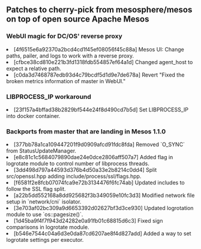 <H2>Patches to cherry-pick from mesosphere/mesos on top of open source Apache Mesos</h2>
<H3>WebUI magic for DC/OS' reverse proxy</H3>
<li>[4f6515e6a92370a2bcd4cd1f45ef08056f45c88a] Mesos UI: Change paths, pailer, and logs to work with a reverse proxy.
<li>[cfbce38cd810e221b3fd1318fdb554857ef64a1d] Changed agent_host to expect a relative path.
<li>[c0da3d7468787edb93d4c79bcdf5d1d9e7de678a] Revert "Fixed the broken metrics information of master in WebUI."

<H3>LIBPROCESS_IP workaround</H3>
<li>[23f157a4bffad38b2829bf544e24f8d490cd7b5d] Set LIBPROCESS_IP into docker container.

<H3>Backports from master that are landing in Mesos 1.1.0</H3>
<li>[377bb78a1ca109447201f9d0909afcd91fdc8fda] Removed `O_SYNC` from StatusUpdateManager.
<li>[e8c81c1c5684079890dae24e0dce2806aff507a7] Added flag in logrotate module to control number of libprocess threads.
<li>[3dd498d797a44593d376b4d50a33e2b8214c0dd4] Split src/openssl.hpp adding include/process/ssl/flags.hpp.
<li>[f6581f2e8fcb07074fca9e72b3134476f6fc74ab] Updated includes to follow the SSL flag split.
<li>[a22b5dd552168a8dd925682f3b349059e10fc3d3] Modified network file setup in `network/cni` isolator.
<li>[3e703af02bc309a9d6653392d02627bf3d3ce930] Updated logrotation module to use `os::pagesize()`.
<li>[1d45ba9f4f7f943d24282e0a91fb01c68815d6c3] Fixed sign comparisons in logrotate module.
<li>[b546e7544c04a6d3e0da87cd6207ae8f4d827add] Added a way to set logrotate settings per executor.
